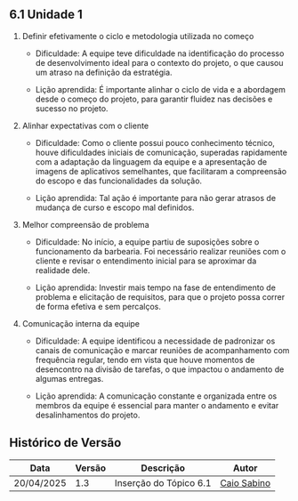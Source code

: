 ## 6.1 Unidade 1

1. Definir efetivamente o ciclo e metodologia utilizada no começo

    - Dificuldade: A equipe teve dificuldade na identificação do processo de desenvolvimento ideal para o contexto do projeto, o que causou um atraso na definição da estratégia.

    - Lição aprendida: É importante alinhar o ciclo de vida e a abordagem desde o começo do projeto, para garantir fluidez nas decisões e sucesso no projeto.

2. Alinhar expectativas com o cliente

    - Dificuldade: Como o cliente possui pouco conhecimento técnico, houve dificuldades iniciais de comunicação, superadas rapidamente com a adaptação da linguagem da equipe e a apresentação de imagens de aplicativos semelhantes, que facilitaram a compreensão do escopo e das funcionalidades da solução.

    - Lição aprendida: Tal ação é importante para não gerar atrasos de mudança de curso e escopo mal definidos.

3. Melhor compreensão de problema

    - Dificuldade: No início, a equipe partiu de suposições sobre o funcionamento da barbearia. Foi necessário realizar reuniões com o cliente e revisar o entendimento inicial para se aproximar da realidade dele.

    - Lição aprendida: Investir mais tempo na fase de entendimento de problema e elicitação de requisitos, para que o projeto possa correr de forma efetiva e sem percalços. 

4. Comunicação interna da equipe

    - Dificuldade: A equipe identificou a necessidade de padronizar os canais de comunicação e marcar reuniões de acompanhamento com frequência regular, tendo em vista que houve momentos de desencontro na divisão de tarefas, o que impactou o andamento de algumas entregas.

    - Lição aprendida: A comunicação constante e organizada entre os membros da equipe é essencial para manter o andamento e evitar desalinhamentos do projeto.

## Histórico de Versão

| Data | Versão | Descrição | Autor |
|---|---|---|---|
| 20/04/2025 | 1.3 | Inserção do Tópico 6.1 | [Caio Sabino](https://github.com/caiomsabino) |
